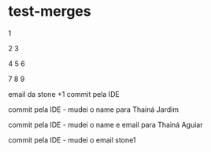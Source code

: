# test-merges

1

2
3

4
5
6

7
8
9

email da stone +1 
commit pela IDE

commit pela IDE - mudei o name para Thainá Jardim

commit pela IDE - mudei o name e email para Thainá Aguiar

commit pela IDE - mudei o email stone1

